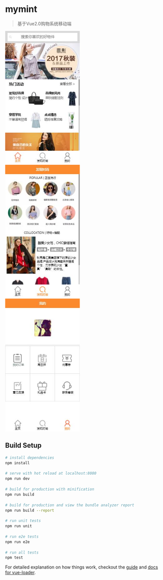 # mymint

> 基于Vue2.0购物系统移动端

![Image text](https://github.com/dingMiao/Vue-myMint/blob/master/src/assets/md/md_1.jpg)
<br>
![Image text](https://github.com/dingMiao/Vue-myMint/blob/master/src/assets/md/md_2.jpg)
<br>
![Image text](https://github.com/dingMiao/Vue-myMint/blob/master/src/assets/md/md_3.jpg)

## Build Setup

``` bash
# install dependencies
npm install

# serve with hot reload at localhost:8080
npm run dev

# build for production with minification
npm run build

# build for production and view the bundle analyzer report
npm run build --report

# run unit tests
npm run unit

# run e2e tests
npm run e2e

# run all tests
npm test
```

For detailed explanation on how things work, checkout the [guide](http://vuejs-templates.github.io/webpack/) and [docs for vue-loader](http://vuejs.github.io/vue-loader).
